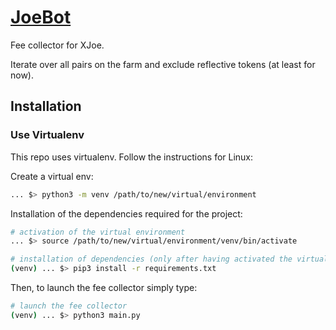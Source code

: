 # [JoeBot](https://github.com/LouisMeMyself/JoeFeeCollector)

Fee collector for XJoe.

Iterate over all pairs on the farm and exclude reflective tokens (at least for now).

Installation
-------

### Use Virtualenv

This repo uses virtualenv. Follow the instructions for Linux:

Create a virtual env:
```bash
... $> python3 -m venv /path/to/new/virtual/environment
```

Installation of the dependencies required for the project:
```bash
# activation of the virtual environment
... $> source /path/to/new/virtual/environment/venv/bin/activate

# installation of dependencies (only after having activated the virtual environment!)
(venv) ... $> pip3 install -r requirements.txt
```

Then, to launch the fee collector simply type:
```bash
# launch the fee collector
(venv) ... $> python3 main.py
```
